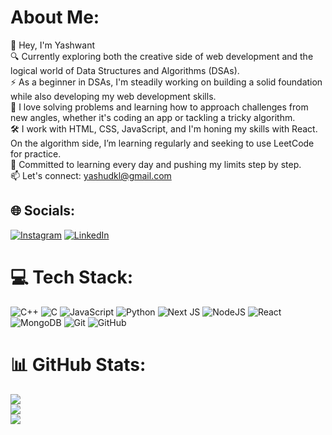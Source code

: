#  About Me:
👋 Hey, I'm Yashwant<br>🔍 Currently exploring both the creative side of web development and the logical world of Data Structures and Algorithms (DSAs).<br>⚡ As a beginner in DSAs, I'm steadily working on building a solid foundation while also developing my web development skills.<br>🧠 I love solving problems and learning how to approach challenges from new angles, whether it's coding an app or tackling a tricky algorithm.<br>🛠️ I work with HTML, CSS, JavaScript, and I'm honing my skills with React. On the algorithm side, I’m learning regularly and seeking to use LeetCode for practice.<br>🌱 Committed to learning every day and pushing my limits step by step.<br>📫 Let's connect: yashudkl@gmail.com


## 🌐 Socials:
[![Instagram](https://img.shields.io/badge/Instagram-%23E4405F.svg?logo=Instagram&logoColor=white)](https://instagram.com/yashu__dkl) [![LinkedIn](https://img.shields.io/badge/LinkedIn-%230077B5.svg?logo=linkedin&logoColor=white)](https://linkedin.com/in/yashwant-dhakal-225060327) 

# 💻 Tech Stack:
![C++](https://img.shields.io/badge/c++-%2300599C.svg?style=for-the-badge&logo=c%2B%2B&logoColor=white) ![C](https://img.shields.io/badge/c-%2300599C.svg?style=for-the-badge&logo=c&logoColor=white) ![JavaScript](https://img.shields.io/badge/javascript-%23323330.svg?style=for-the-badge&logo=javascript&logoColor=%23F7DF1E) ![Python](https://img.shields.io/badge/python-3670A0?style=for-the-badge&logo=python&logoColor=ffdd54) ![Next JS](https://img.shields.io/badge/Next-black?style=for-the-badge&logo=next.js&logoColor=white) ![NodeJS](https://img.shields.io/badge/node.js-6DA55F?style=for-the-badge&logo=node.js&logoColor=white) ![React](https://img.shields.io/badge/react-%2320232a.svg?style=for-the-badge&logo=react&logoColor=%2361DAFB) ![MongoDB](https://img.shields.io/badge/MongoDB-%234ea94b.svg?style=for-the-badge&logo=mongodb&logoColor=white) ![Git](https://img.shields.io/badge/git-%23F05033.svg?style=for-the-badge&logo=git&logoColor=white) ![GitHub](https://img.shields.io/badge/github-%23121011.svg?style=for-the-badge&logo=github&logoColor=white)
# 📊 GitHub Stats:
![](https://github-readme-stats.vercel.app/api?username=yashudkl&theme=dark&hide_border=false&include_all_commits=true&count_private=true)<br/>
![](https://github-readme-streak-stats.herokuapp.com/?user=yashudkl&theme=dark&hide_border=false)<br/>
![](https://github-readme-stats.vercel.app/api/top-langs/?username=yashudkl&theme=dark&hide_border=false&include_all_commits=true&count_private=true&layout=compact)

<!-- Proudly created with GPRM ( https://gprm.itsvg.in ) -->
